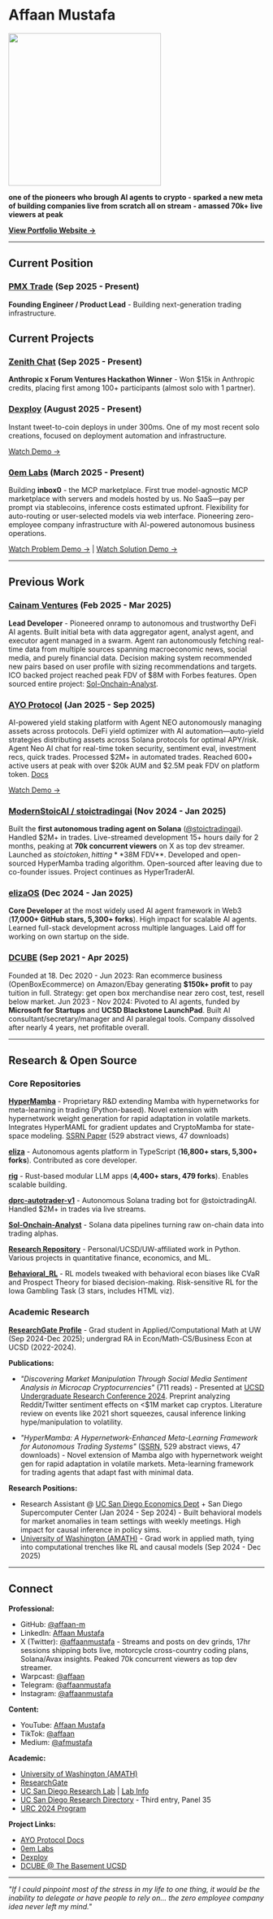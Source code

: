 # Affaan Mustafa

<img src="https://github.com/user-attachments/assets/b25fcd3f-8322-4a7a-b7f9-5512e9bf2ceb" width="300" />


**one of the pioneers who brough AI agents to crypto - sparked a new meta of building companies live from scratch all on stream - amassed 70k+ live viewers at peak**

**[View Portfolio Website →](https://affaanmustafa.com)**

---

## Current Position

### [PMX Trade](https://pmx.trade) (Sep 2025 - Present)
**Founding Engineer / Product Lead** - Building next-generation trading infrastructure.

## Current Projects

### [Zenith Chat](https://zenith.chat) (Sep 2025 - Present)
**Anthropic x Forum Ventures Hackathon Winner** - Won $15k in Anthropic credits, placing first among 100+ participants (almost solo with 1 partner).

### [Dexploy](https://dexploy.com) (August 2025 - Present)
Instant tweet-to-coin deploys in under 300ms. One of my most recent solo creations, focused on deployment automation and infrastructure.

[Watch Demo →](https://affaanmustafa.com/videos/dexploy.mp4)

### [0em Labs](https://0emlabs.com) (March 2025 - Present)
Building **inbox0** - the MCP marketplace. First true model-agnostic MCP marketplace with servers and models hosted by us. No SaaS—pay per prompt via stablecoins, inference costs estimated upfront. Flexibility for auto-routing or user-selected models via web interface. Pioneering zero-employee company infrastructure with AI-powered autonomous business operations.

[Watch Problem Demo →](https://affaanmustafa.com/videos/inbox_0_problem.mov) | [Watch Solution Demo →](https://affaanmustafa.com/videos/inbox0_demo.mov)

---

## Previous Work

### [Cainam Ventures](https://github.com/affaan-m/dprc-autotrader-v2) (Feb 2025 - Mar 2025)
**Lead Developer** - Pioneered onramp to autonomous and trustworthy DeFi AI agents. Built initial beta with data aggregator agent, analyst agent, and executor agent managed in a swarm. Agent ran autonomously fetching real-time data from multiple sources spanning macroeconomic news, social media, and purely financial data. Decision making system recommended new pairs based on user profile with sizing recommendations and targets. ICO backed project reached peak FDV of $8M with Forbes features. Open sourced entire project: [Sol-Onchain-Analyst](https://github.com/affaan-m/Sol-Onchain-Analyst).

### [AYO Protocol](https://ayoprotocol.com) (Jan 2025 - Sep 2025)
AI-powered yield staking platform with Agent NEO autonomously managing assets across protocols. DeFi yield optimizer with AI automation—auto-yield strategies distributing assets across Solana protocols for optimal APY/risk. Agent Neo AI chat for real-time token security, sentiment eval, investment recs, quick trades. Processed $2M+ in automated trades. Reached 600+ active users at peak with over $20k AUM and $2.5M peak FDV on platform token. [Docs](https://ayo-protocol.gitbook.io/docs)

[Watch Demo →](https://affaanmustafa.com/videos/AYO_Protocol.mp4)

### [ModernStoicAI / stoictradingai](https://x.com/stoictradingai) (Nov 2024 - Jan 2025)
Built the **first autonomous trading agent on Solana** ([@stoictradingai](https://github.com/affaan-m/dprc-autotrader-v1)). Handled $2M+ in trades. Live-streamed development 15+ hours daily for 2 months, peaking at **70k concurrent viewers** on X as top dev streamer. Launched as $stoic token, hitting **$38M FDV**. Developed and open-sourced HyperMamba trading algorithm. Open-sourced after leaving due to co-founder issues. Project continues as HyperTraderAI.

### [elizaOS](https://x.com/elizaOS) (Dec 2024 - Jan 2025)
**Core Developer** at the most widely used AI agent framework in Web3 (**17,000+ GitHub stars, 5,300+ forks**). High impact for scalable AI agents. Learned full-stack development across multiple languages. Laid off for working on own startup on the side.

### [DCUBE](https://thebasement.ucsd.edu/portfolio/past/2023-2024/dcube.html) (Sep 2021 - Apr 2025)
Founded at 18. Dec 2020 - Jun 2023: Ran ecommerce business (OpenBoxEcommerce) on Amazon/Ebay generating **$150k+ profit** to pay tuition in full. Strategy: get open box merchandise near zero cost, test, resell below market. Jun 2023 - Nov 2024: Pivoted to AI agents, funded by **Microsoft for Startups** and **UCSD Blackstone LaunchPad**. Built AI consultant/secretary/manager and AI paralegal tools. Company dissolved after nearly 4 years, net profitable overall.

---

## Research & Open Source

### Core Repositories

**[HyperMamba](https://github.com/affaan-m/HyperMamba)** - Proprietary R&D extending Mamba with hypernetworks for meta-learning in trading (Python-based). Novel extension with hypernetwork weight generation for rapid adaptation in volatile markets. Integrates HyperMAML for gradient updates and CryptoMamba for state-space modeling. [SSRN Paper](https://papers.ssrn.com/sol3/papers.cfm?abstract_id=5137471) (529 abstract views, 47 downloads)

**[eliza](https://github.com/elizaOS/eliza)** - Autonomous agents platform in TypeScript (**16,800+ stars, 5,300+ forks**). Contributed as core developer.

**[rig](https://github.com/0xPlaygrounds/rig)** - Rust-based modular LLM apps (**4,400+ stars, 479 forks**). Enables scalable building.

**[dprc-autotrader-v1](https://github.com/affaan-m/dprc-autotrader-v1)** - Autonomous Solana trading bot for @stoictradingAI. Handled $2M+ in trades via live streams.

**[Sol-Onchain-Analyst](https://github.com/affaan-m/Sol-Onchain-Analyst)** - Solana data pipelines turning raw on-chain data into trading alphas.

**[Research Repository](https://github.com/affaan-m/research)** - Personal/UCSD/UW-affiliated work in Python. Various projects in quantitative finance, economics, and ML.

**[Behavioral_RL](https://github.com/affaan-m/Behavioral_RL)** - RL models tweaked with behavioral econ biases like CVaR and Prospect Theory for biased decision-making. Risk-sensitive RL for the Iowa Gambling Task (3 stars, includes HTML viz).

### Academic Research

**[ResearchGate Profile](https://www.researchgate.net/profile/Affaan-Mustafa)** - Grad student in Applied/Computational Math at UW (Sep 2024-Dec 2025); undergrad RA in Econ/Math-CS/Business Econ at UCSD (2022-2024).

**Publications:**
- *"Discovering Market Manipulation Through Social Media Sentiment Analysis in Microcap Cryptocurrencies"* (711 reads) - Presented at [UCSD Undergraduate Research Conference 2024](https://ugresearch.ucsd.edu/_files/urc/URC-2024-Prelim-Program.pdf). Preprint analyzing Reddit/Twitter sentiment effects on <$1M market cap cryptos. Literature review on events like 2021 short squeezes, causal inference linking hype/manipulation to volatility.

- *"HyperMamba: A Hypernetwork-Enhanced Meta-Learning Framework for Autonomous Trading Systems"* ([SSRN](https://papers.ssrn.com/sol3/papers.cfm?abstract_id=5137471), 529 abstract views, 47 downloads) - Novel extension of Mamba algo with hypernetwork weight gen for rapid adaptation in volatile markets. Meta-learning framework for trading agents that adapt fast with minimal data.

**Research Positions:**
- Research Assistant @ [UC San Diego Economics Dept](https://economics.ucsd.edu/undergraduate-program/resources/undergraduate-graduate-research-lab/undergradras.html) + San Diego Supercomputer Center (Jan 2024 - Sep 2024) - Built behavioral models for market anomalies in team settings with weekly meetings. High impact for causal inference in policy sims.
- [University of Washington (AMATH)](https://amath.washington.edu/people/affaan-mustafa) - Grad work in applied math, tying into computational trenches like RL and causal models (Sep 2024 - Dec 2025)

---

## Connect

**Professional:**
- GitHub: [@affaan-m](https://github.com/affaan-m)
- LinkedIn: [Affaan Mustafa](https://www.linkedin.com/in/affaanmustafa)
- X (Twitter): [@affaanmustafa](https://x.com/affaanmustafa) - Streams and posts on dev grinds, 17hr sessions shipping bots live, motorcycle cross-country coding plans, Solana/Avax insights. Peaked 70k concurrent viewers as top dev streamer.
- Warpcast: [@affaan](https://warpcast.com/affaan)
- Telegram: [@affaanmustafa](https://t.me/affaanmustafa)
- Instagram: [@affaanmustafa](https://www.instagram.com/affaanmustafa)

**Content:**
- YouTube: [Affaan Mustafa](https://www.youtube.com/@AffaanMustafa)
- TikTok: [@affaan](https://tiktok.com/@affaan)
- Medium: [@afmustafa](https://medium.com/@afmustafa/about)

**Academic:**
- [University of Washington (AMATH)](https://amath.washington.edu/people/affaan-mustafa)
- [ResearchGate](https://www.researchgate.net/profile/Affaan-Mustafa)
- [UC San Diego Research Lab](https://economics.ucsd.edu/undergraduate-program/resources/undergraduate-graduate-research-lab/undergradras.html) | [Lab Info](https://economics.ucsd.edu/undergraduate-program/resources/undergraduate-graduate-research-lab/index.html)
- [UC San Diego Research Directory](https://ugresearch.ucsd.edu/students/research-directory.html) - Third entry, Panel 35
- [URC 2024 Program](https://ugresearch.ucsd.edu/_files/urc/URC-2024-Prelim-Program.pdf)

**Project Links:**
- [AYO Protocol Docs](https://ayo-protocol.gitbook.io/docs)
- [0em Labs](https://0emlabs.com)
- [Dexploy](https://dexploy.com)
- [DCUBE @ The Basement UCSD](https://thebasement.ucsd.edu/portfolio/past/2023-2024/dcube.html)

---

*"If I could pinpoint most of the stress in my life to one thing, it would be the inability to delegate or have people to rely on... the zero employee company idea never left my mind."*
